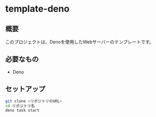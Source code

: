 # template-deno

## 概要

このプロジェクトは、Denoを使用したWebサーバーのテンプレートです。

## 必要なもの

- Deno

## セットアップ

```sh
git clone <リポジトリのURL>
cd リポジトリ名
deno task start
```
